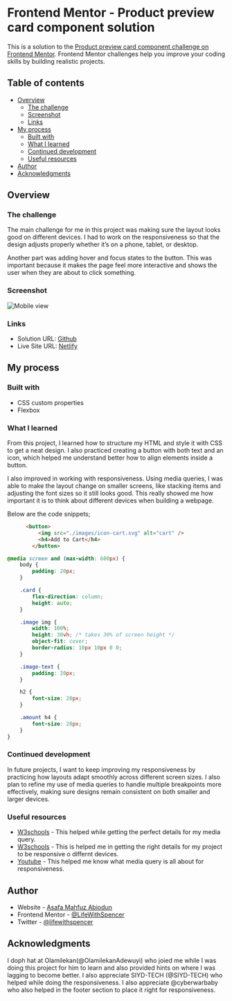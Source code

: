 # Frontend Mentor - Product preview card component solution

This is a solution to the [Product preview card component challenge on Frontend Mentor](https://www.frontendmentor.io/challenges/product-preview-card-component-GO7UmttRfa). Frontend Mentor challenges help you improve your coding skills by building realistic projects. 

## Table of contents

- [Overview](#overview)
  - [The challenge](#the-challenge)
  - [Screenshot](#screenshot)
  - [Links](#links)
- [My process](#my-process)
  - [Built with](#built-with)
  - [What I learned](#what-i-learned)
  - [Continued development](#continued-development)
  - [Useful resources](#useful-resources)
- [Author](#author)
- [Acknowledgments](#acknowledgments)

## Overview

### The challenge

The main challenge for me in this project was making sure the layout looks good on different devices. I had to work on the responsiveness so that the design adjusts properly whether it’s on a phone, tablet, or desktop.

Another part was adding hover and focus states to the button. This was important because it makes the page feel more interactive and shows the user when they are about to click something.

### Screenshot

![Mobile view](/product-preview-card-component-main/Outcome/mobile_preview.jpeg)


### Links

- Solution URL: [Github](https://github.com/LifeWithSpencer/product-preview-card.git)
- Live Site URL: [Netlify](https://product-preview-card-9228.netlify.app/)

## My process

### Built with
- CSS custom properties
- Flexbox


### What I learned

From this project, I learned how to structure my HTML and style it with CSS to get a neat design. I also practiced creating a button with both text and an icon, which helped me understand better how to align elements inside a button.

I also improved in working with responsiveness. Using media queries, I was able to make the layout change on smaller screens, like stacking items and adjusting the font sizes so it still looks good. This really showed me how important it is to think about different devices when building a webpage.

Below are the code snippets;

```html
      <button>
          <img src="./images/icon-cart.svg" alt="cart" />
          <h4>Add to Cart</h4>
        </button>
```
```css
@media screen and (max-width: 600px) {
    body {
        padding: 20px;
    }

    .card {
        flex-direction: column;
        height: auto;
    }

    .image img {
        width: 100%;
        height: 30vh; /* takes 30% of screen height */
        object-fit: cover;
        border-radius: 10px 10px 0 0;
    }

    .image-text {
        padding: 20px;
    }

    h2 {
        font-size: 28px;
    }

    .amount h4 {
        font-size: 28px;
    }
}
```

### Continued development

In future projects, I want to keep improving my responsiveness by practicing how layouts adapt smoothly across different screen sizes. I also plan to refine my use of media queries to handle multiple breakpoints more effectively, making sure designs remain consistent on both smaller and larger devices.

### Useful resources

- [W3schools](https://www.w3schools.com/css/css3_mediaqueries.asp) - This helped while getting the perfect details for my media query.
- [W3schools](https://www.w3schools.com/css/css_rwd_intro.asp) - This is helped me in getting the right details for my project to be responsive o differnt devices.
- [Youtube](https://www.youtube.com/watch?v=n9yI6fjkrfE&t=10s) - This helped me know what media query is all about for responsiveness.


## Author

- Website - [Asafa Mahfuz Abiodun](https://github.com/LifeWithSpencer)
- Frontend Mentor - [@LifeWithSpencer](https://www.frontendmentor.io/profile/LifeWithSpencer)
- Twitter - [@lifewithspencer](https://x.com/lifewithspencer?t=4cus2ODv5bB2Vp1TFgaOrA&s=08)


## Acknowledgments

I doph hat at Olamilekan(@OlamilekanAdewuyi) who joied me while I was doing this project for him to learn and also provided hints on where I was lagging to become better. I also appreciate SIYD-TECH (@SIYD-TECH) who helped while doing the responsiveness. I also appreciate @cyberwarbaby who also helped in the footer section to place it right for responsiveness.

